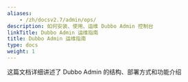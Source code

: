 ```yaml
---
aliases:
    - /zh/docsv2.7/admin/ops/
description: 如何安装、使用、运维 Dubbo Admin 控制台
linkTitle: Dubbo Admin 运维指南
title: Dubbo Admin 运维指南
type: docs
weight: 1
---
```



这篇文档详细讲述了 Dubbo Admin 的结构、部署方式和功能介绍